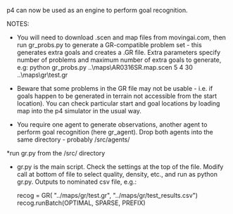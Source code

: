 p4 can now be used as an engine to perform goal recognition. 

NOTES:

* You will need to download .scen and map files from movingai.com, then run gr_probs.py to generate a GR-compatible problem set - this generates extra goals and creates a .GR file. Extra parameters specify number of problems and maximum number of extra goals to generate, e.g:
    python gr_probs.py ..\maps\AR0316SR.map.scen 5 4 30 ..\maps\gr\test.gr

* Beware that some problems in the GR file may not be usable - i.e. if goals happen to be generated in terrain not accessible from the start location). You can check particular start and goal locations by loading map into the p4 simulator in the usual way.

* You require one agent to generate observations, another agent to perform goal recognition (here gr_agent). Drop both agents into the same directory - probably <installation>/src/agents/

*run gr.py from the <installation>/src/ directory

* gr.py is the main script. Check the settings at the top of the file. Modify call at bottom of file to select quality, density, etc., and run as python gr.py. Outputs to nominated csv file, e.g.:

    recog = GR( "../maps/gr/test.gr", "../maps/gr/test_results.csv")
    recog.runBatch(OPTIMAL, SPARSE, PREFIX)
